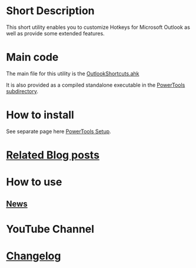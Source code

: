 # Short Description

This short utility enables you to customize Hotkeys for Microsoft Outlook as well as provide some extended features.

# Main code

The main file for this utility is the [OutlookShortcuts.ahk](https://github.com/tdalon/ahk/blob/master/OutlookShortcuts.ahk)

It is also provided as a compiled standalone executable in the [PowerTools subdirectory](https://github.com/tdalon/ahk/tree/master/PowerTools).

# How to install

See separate page here [PowerTools Setup](PowerTools-Setup).

# [Related Blog posts](https://tdalon.blogspot.com/search/label/outlook-shortcuts)

# How to use

## [News](https://twitter.com/search?q=%23OutlookShortcuts%20%23MicrosoftOutlook)

# YouTube Channel



# [Changelog](Outlook-Shortcuts-(Changelog))
